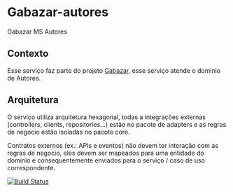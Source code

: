 # Gabazar-autores
Gabazar MS Autores

## Contexto
Esse serviço faz parte do projeto [Gabazar](https://github.com/gabazar/gabazar), esse serviço atende o dominio de Autores.

## Arquitetura
O serviço utiliza arquitetura hexagonal, todas a integrações externas (controllers, clients, repositories...) estão no pacote de adapters e as regras de negocio estão isoladas no pacote core. 

Contratos externos (ex.: APIs e eventos) não devem ter interação com as regras de negocio, eles devem ser mapeados para uma entidade do dominio e consequentemente enviados para o serviço / caso de uso correspondente.

[![Build Status](https://app.travis-ci.com/gabazar/gabazar-autores.svg?branch=main)](https://app.travis-ci.com/gabazar/gabazar-autores)